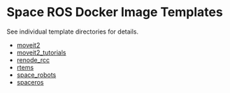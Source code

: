 Space ROS Docker Image Templates
================================

See individual template directories for details.

* [moveit2](./moveit2)
* [moveit2_tutorials](./moveit2_tutorials)
* [renode_rcc](./renode_rcc)
* [rtems](./rtems)
* [space_robots](./space_robots)
* [spaceros](./spaceros)
